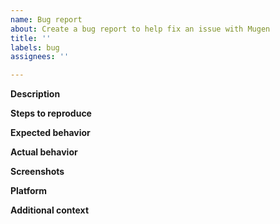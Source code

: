 ```yaml
---
name: Bug report
about: Create a bug report to help fix an issue with Mugen
title: ''
labels: bug
assignees: ''

---
```


**Description**
<!-- A clear and concise description of what the bug is -->

**Steps to reproduce**
<!--
1) ...
2) ...
3) ...
-->

**Expected behavior**
<!-- A clear and concise description of what you expected to happen -->

**Actual behavior**
<!-- A clear and concise description of what actually happened -->

**Screenshots**
<!-- If applicable, add screenshots to help explain the problem -->

**Platform**
<!--
 - OS: [e.g. macOS]
 - Version [e.g. 12.2.1]
-->

**Additional context**
<!-- Add any other context about the problem here -->
